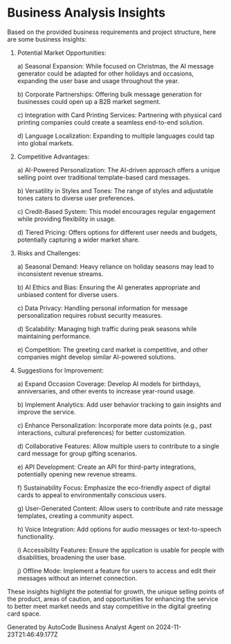 # Business Analysis Insights

Based on the provided business requirements and project structure, here are some business insights:

1. Potential Market Opportunities:

   a) Seasonal Expansion: While focused on Christmas, the AI message generator could be adapted for other holidays and occasions, expanding the user base and usage throughout the year.

   b) Corporate Partnerships: Offering bulk message generation for businesses could open up a B2B market segment.

   c) Integration with Card Printing Services: Partnering with physical card printing companies could create a seamless end-to-end solution.

   d) Language Localization: Expanding to multiple languages could tap into global markets.

2. Competitive Advantages:

   a) AI-Powered Personalization: The AI-driven approach offers a unique selling point over traditional template-based card messages.

   b) Versatility in Styles and Tones: The range of styles and adjustable tones caters to diverse user preferences.

   c) Credit-Based System: This model encourages regular engagement while providing flexibility in usage.

   d) Tiered Pricing: Offers options for different user needs and budgets, potentially capturing a wider market share.

3. Risks and Challenges:

   a) Seasonal Demand: Heavy reliance on holiday seasons may lead to inconsistent revenue streams.

   b) AI Ethics and Bias: Ensuring the AI generates appropriate and unbiased content for diverse users.

   c) Data Privacy: Handling personal information for message personalization requires robust security measures.

   d) Scalability: Managing high traffic during peak seasons while maintaining performance.

   e) Competition: The greeting card market is competitive, and other companies might develop similar AI-powered solutions.

4. Suggestions for Improvement:

   a) Expand Occasion Coverage: Develop AI models for birthdays, anniversaries, and other events to increase year-round usage.

   b) Implement Analytics: Add user behavior tracking to gain insights and improve the service.

   c) Enhance Personalization: Incorporate more data points (e.g., past interactions, cultural preferences) for better customization.

   d) Collaborative Features: Allow multiple users to contribute to a single card message for group gifting scenarios.

   e) API Development: Create an API for third-party integrations, potentially opening new revenue streams.

   f) Sustainability Focus: Emphasize the eco-friendly aspect of digital cards to appeal to environmentally conscious users.

   g) User-Generated Content: Allow users to contribute and rate message templates, creating a community aspect.

   h) Voice Integration: Add options for audio messages or text-to-speech functionality.

   i) Accessibility Features: Ensure the application is usable for people with disabilities, broadening the user base.

   j) Offline Mode: Implement a feature for users to access and edit their messages without an internet connection.

These insights highlight the potential for growth, the unique selling points of the product, areas of caution, and opportunities for enhancing the service to better meet market needs and stay competitive in the digital greeting card space.

Generated by AutoCode Business Analyst Agent on 2024-11-23T21:46:49.177Z
